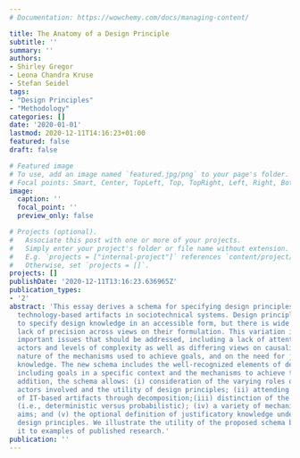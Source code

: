 ```yaml
---
# Documentation: https://wowchemy.com/docs/managing-content/

title: The Anatomy of a Design Principle
subtitle: ''
summary: ''
authors:
- Shirley Gregor
- Leona Chandra Kruse
- Stefan Seidel
tags:
- "Design Principles"
- "Methodology"
categories: []
date: '2020-01-01'
lastmod: 2020-12-11T14:16:23+01:00
featured: false
draft: false

# Featured image
# To use, add an image named `featured.jpg/png` to your page's folder.
# Focal points: Smart, Center, TopLeft, Top, TopRight, Left, Right, BottomLeft, Bottom, BottomRight.
image:
  caption: ''
  focal_point: ''
  preview_only: false

# Projects (optional).
#   Associate this post with one or more of your projects.
#   Simply enter your project's folder or file name without extension.
#   E.g. `projects = ["internal-project"]` references `content/project/deep-learning/index.md`.
#   Otherwise, set `projects = []`.
projects: []
publishDate: '2020-12-11T13:16:23.636965Z'
publication_types:
- '2'
abstract: 'This essay derives a schema for specifying design principles for information
  technology-based artifacts in sociotechnical systems. Design principles are used
  to specify design knowledge in an accessible form, but there is wide variation and
  lack of precision across views on their formulation. This variation is a sign of
  important issues that should be addressed, including a lack of attention to human
  actors and levels of complexity as well as differing views on causality, on the
  nature of the mechanisms used to achieve goals, and on the need for justificatory
  knowledge. The new schema includes the well-recognized elements of design principles,
  including goals in a specific context and the mechanisms to achieve the goal. In
  addition, the schema allows: (i) consideration of the varying roles of the human
  actors involved and the utility of design principles; (ii) attending to the complexity
  of IT-based artifacts through decomposition;(iii) distinction of the types of causation
  (i.e., deterministic versus probabilistic); (iv) a variety of mechanisms in achieving
  aims; and (v) the optional definition of justificatory knowledge underlying the
  design principles. We illustrate the utility of the proposed schema by applying
  it to examples of published research.'
publication: ''
---
```

